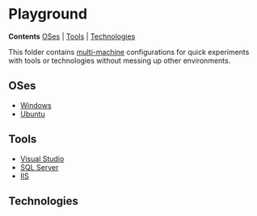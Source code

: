 # Playground

**Contents** [OSes] | [Tools] | [Technologies]  

This folder contains [multi-machine][VagrantMultiMachine] configurations for quick experiments with tools or technologies without messing up other environments.

[VagrantMultiMachine]: https://www.vagrantup.com/docs/multi-machine/

## OSes

* [Windows]
* [Ubuntu]

[OSes]: #oses
[Windows]: windows
[Ubuntu]: ubuntu

## Tools

* [Visual Studio]
* [SQL Server]
* [IIS]

[Tools]: #tools
[Visual Studio]: visual-studio
[SQL Server]: sql-server
[IIS]: iis

## Technologies

[Technologies]: #technologies
